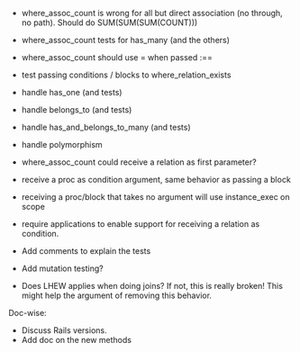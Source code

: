 * where_assoc_count is wrong for all but direct association (no through, no path).
  Should do SUM(SUM(SUM(COUNT)))
* where_assoc_count tests for has_many (and the others)
* where_assoc_count should use = when passed :==
* test passing conditions / blocks to where_relation_exists
* handle has_one (and tests)
* handle belongs_to (and tests)
* handle has_and_belongs_to_many (and tests)
* handle polymorphism
* where_assoc_count could receive a relation as first parameter?
* receive a proc as condition argument, same behavior as passing a block
* receiving a proc/block that takes no argument will use instance_exec on scope
* require applications to enable support for receiving a relation as condition.
* Add comments to explain the tests
* Add mutation testing?

* Does LHEW applies when doing joins? If not, this is really broken! This might help the argument of removing this behavior.


Doc-wise:
* Discuss Rails versions.
* Add doc on the new methods
